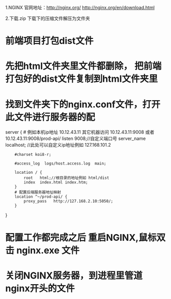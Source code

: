 1.NGINX 官网地址：http://nginx.org/
http://nginx.org/en/download.html

2.下载.zip
下载下的压缩文件解压为文件夹

# 前端项目打包dist文件
# 先把html文件夹里文件都删除， 把前端打包好的dist文件复制到html文件夹里

# 找到文件夹下的nginx.conf文件，打开此文件进行服务器的配

 server {
        # 例如本机ip地址 10.12.43.11 其它机器访问 10.12.43.11:9008 或者 10.12.43.11:9008/prod-api/
        listen  9008;//自定义端口号
        server_name  localhost; //此处可以自定义ip地址例如 127.168.101.2

        #charset koi8-r;

        #access_log  logs/host.access.log  main;

        location / {
            root   html;//根目录的地址例如 html/dist
            index  index.html index.htm;
        }
        # 配置后端服务器地址映射
        location ^~/prod-api/ {
            proxy_pass   http://127.168.2.10:5050/;
        }
}
# 配置工作都完成之后 重启NGINX,鼠标双击 nginx.exe 文件
# 关闭NGINX服务器，到进程里管道nginx开头的文件

